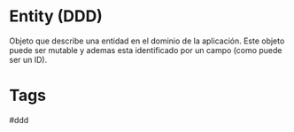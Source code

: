 # Entity (DDD)
Objeto que describe una entidad en el dominio de la aplicación. Este objeto puede ser mutable y ademas esta identificado por un campo (como puede ser un ID).

# Tags
#ddd 